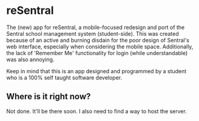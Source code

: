 # reSentral
The (new) app for reSentral, a mobile-focused redesign and port of the Sentral school management system (student-side). This was created because of an active and burning disdain for the poor design of Sentral's web interface, especially when considering the mobile space. Additionally, the lack of 'Remember Me' functionality for login (while understandable) was also annoying.

Keep in mind that this is an app designed and programmed by a student who is a 100% self taught software developer.

## Where is it right now?
Not done. It'll be there soon. I also need to find a way to host the server.
